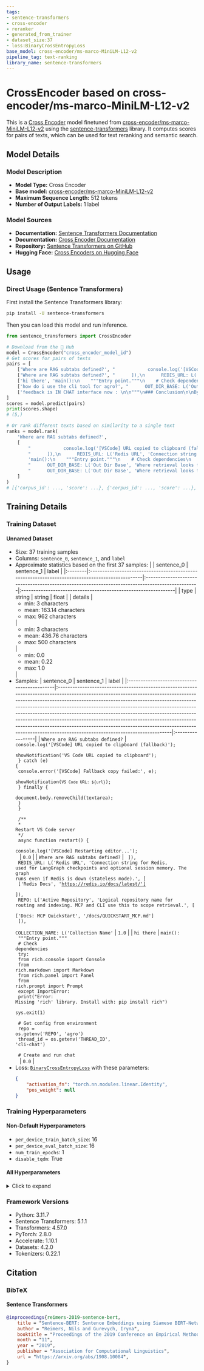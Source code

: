 ```yaml
---
tags:
- sentence-transformers
- cross-encoder
- reranker
- generated_from_trainer
- dataset_size:37
- loss:BinaryCrossEntropyLoss
base_model: cross-encoder/ms-marco-MiniLM-L12-v2
pipeline_tag: text-ranking
library_name: sentence-transformers
---
```


# CrossEncoder based on cross-encoder/ms-marco-MiniLM-L12-v2

This is a [Cross Encoder](https://www.sbert.net/docs/cross_encoder/usage/usage.html) model finetuned from [cross-encoder/ms-marco-MiniLM-L12-v2](https://huggingface.co/cross-encoder/ms-marco-MiniLM-L12-v2) using the [sentence-transformers](https://www.SBERT.net) library. It computes scores for pairs of texts, which can be used for text reranking and semantic search.

## Model Details

### Model Description
- **Model Type:** Cross Encoder
- **Base model:** [cross-encoder/ms-marco-MiniLM-L12-v2](https://huggingface.co/cross-encoder/ms-marco-MiniLM-L12-v2) <!-- at revision 7b0235231ca2674cb8ca8f022859a6eba2b1c968 -->
- **Maximum Sequence Length:** 512 tokens
- **Number of Output Labels:** 1 label
<!-- - **Training Dataset:** Unknown -->
<!-- - **Language:** Unknown -->
<!-- - **License:** Unknown -->

### Model Sources

- **Documentation:** [Sentence Transformers Documentation](https://sbert.net)
- **Documentation:** [Cross Encoder Documentation](https://www.sbert.net/docs/cross_encoder/usage/usage.html)
- **Repository:** [Sentence Transformers on GitHub](https://github.com/UKPLab/sentence-transformers)
- **Hugging Face:** [Cross Encoders on Hugging Face](https://huggingface.co/models?library=sentence-transformers&other=cross-encoder)

## Usage

### Direct Usage (Sentence Transformers)

First install the Sentence Transformers library:

```bash
pip install -U sentence-transformers
```

Then you can load this model and run inference.
```python
from sentence_transformers import CrossEncoder

# Download from the 🤗 Hub
model = CrossEncoder("cross_encoder_model_id")
# Get scores for pairs of texts
pairs = [
    ['Where are RAG subtabs defined?', "            console.log('[VSCode] URL copied to clipboard (fallback)');\n            showNotification('VS Code URL copied to clipboard');\n        } catch (e) {\n            console.error('[VSCode] Fallback copy failed:', e);\n            showNotification(`VS Code URL: ${url}`);\n        } finally {\n            document.body.removeChild(textarea);\n        }\n    }\n\n    /**\n     * Restart VS Code server\n     */\n    async function restart() {\n        console.log('[VSCode] Restarting editor...');\n       "],
    ['Where are RAG subtabs defined?', "      ]),\n      REDIS_URL: L('Redis URL', 'Connection string for Redis, used for LangGraph checkpoints and optional session memory. The graph runs even if Redis is down (stateless mode).', [\n        ['Redis Docs', 'https://redis.io/docs/latest/']\n      ]),\n      REPO: L('Active Repository', 'Logical repository name for routing and indexing. MCP and CLI use this to scope retrieval.', [\n        ['Docs: MCP Quickstart', '/docs/QUICKSTART_MCP.md']\n      ]),\n      COLLECTION_NAME: L('Collection Name'"],
    ['hi there', 'main():\n    """Entry point."""\n    # Check dependencies\n    try:\n        from rich.console import Console\n        from rich.markdown import Markdown\n        from rich.panel import Panel\n        from rich.prompt import Prompt\n    except ImportError:\n        print("Error: Missing \'rich\' library. Install with: pip install rich")\n        sys.exit(1)\n\n    # Get config from environment\n    repo = os.getenv(\'REPO\', \'agro\')\n    thread_id = os.getenv(\'THREAD_ID\', \'cli-chat\')\n\n    # Create and run chat\n  '],
    ['how do i use the cli tool for agro?', "      OUT_DIR_BASE: L('Out Dir Base', 'Where retrieval looks for indices (chunks.jsonl, bm25_index/). Use ./out.noindex-shared for one index across branches so MCP and local tools stay in sync. Symptom of mismatch: rag_search returns 0 results.', [\n        ['Docs: Shared Index', '/files/README.md']\n      ], [['Requires restart (MCP)','info']]),\n      RAG_OUT_BASE: L('RAG Out Base', 'Optional override for Out Dir Base; used by internal loaders if provided.'),\n      MCP_HTTP_HOST: L('MCP HTTP Host"],
    ['feedback is IN CHAT interface now : \n\n"""\n### Conclusion\n\nBy porting the feedback mechanism from the /answer endpoint to the chat interface, you can enhance user interaction and ensure that feedback contributes to model improvements. This integration will require modifications to the chat message handling and feedback capturing logic, but it will lead to a more cohesive system.\n\n### References\n- **Chat Interface**: /Users/davidmontgomery/agro-rag-engine/gui/js/chat.js:1-128\n- **Feedback Mechanism**: /Users/davidmontgomery/agro-rag-engine/server/feedback.py:1-13`\n                \n👍 Helpful\n👎 Not Helpful\nor rate:\n⭐\n⭐⭐\n⭐⭐⭐\n⭐⭐⭐⭐\n⭐⭐⭐⭐⭐\nWhat was missing? (optional)\n✓ Feedback recorded: 2 stars\n💡 This helps train search quality (only the reranker, not the chat model)\n\n"""\n\nwhat i\'m talking about is this statement: \n💡 This helps train search quality (only the reranker, not the chat model)\n\n\nwhy can\'t the /chat endpoint be as smart as teh /answer endpoint??', "      OUT_DIR_BASE: L('Out Dir Base', 'Where retrieval looks for indices (chunks.jsonl, bm25_index/). Use ./out.noindex-shared for one index across branches so MCP and local tools stay in sync. Symptom of mismatch: rag_search returns 0 results.', [\n        ['Docs: Shared Index', '/files/README.md']\n      ], [['Requires restart (MCP)','info']]),\n      RAG_OUT_BASE: L('RAG Out Base', 'Optional override for Out Dir Base; used by internal loaders if provided.'),\n      MCP_HTTP_HOST: L('MCP HTTP Host"],
]
scores = model.predict(pairs)
print(scores.shape)
# (5,)

# Or rank different texts based on similarity to a single text
ranks = model.rank(
    'Where are RAG subtabs defined?',
    [
        "            console.log('[VSCode] URL copied to clipboard (fallback)');\n            showNotification('VS Code URL copied to clipboard');\n        } catch (e) {\n            console.error('[VSCode] Fallback copy failed:', e);\n            showNotification(`VS Code URL: ${url}`);\n        } finally {\n            document.body.removeChild(textarea);\n        }\n    }\n\n    /**\n     * Restart VS Code server\n     */\n    async function restart() {\n        console.log('[VSCode] Restarting editor...');\n       ",
        "      ]),\n      REDIS_URL: L('Redis URL', 'Connection string for Redis, used for LangGraph checkpoints and optional session memory. The graph runs even if Redis is down (stateless mode).', [\n        ['Redis Docs', 'https://redis.io/docs/latest/']\n      ]),\n      REPO: L('Active Repository', 'Logical repository name for routing and indexing. MCP and CLI use this to scope retrieval.', [\n        ['Docs: MCP Quickstart', '/docs/QUICKSTART_MCP.md']\n      ]),\n      COLLECTION_NAME: L('Collection Name'",
        'main():\n    """Entry point."""\n    # Check dependencies\n    try:\n        from rich.console import Console\n        from rich.markdown import Markdown\n        from rich.panel import Panel\n        from rich.prompt import Prompt\n    except ImportError:\n        print("Error: Missing \'rich\' library. Install with: pip install rich")\n        sys.exit(1)\n\n    # Get config from environment\n    repo = os.getenv(\'REPO\', \'agro\')\n    thread_id = os.getenv(\'THREAD_ID\', \'cli-chat\')\n\n    # Create and run chat\n  ',
        "      OUT_DIR_BASE: L('Out Dir Base', 'Where retrieval looks for indices (chunks.jsonl, bm25_index/). Use ./out.noindex-shared for one index across branches so MCP and local tools stay in sync. Symptom of mismatch: rag_search returns 0 results.', [\n        ['Docs: Shared Index', '/files/README.md']\n      ], [['Requires restart (MCP)','info']]),\n      RAG_OUT_BASE: L('RAG Out Base', 'Optional override for Out Dir Base; used by internal loaders if provided.'),\n      MCP_HTTP_HOST: L('MCP HTTP Host",
        "      OUT_DIR_BASE: L('Out Dir Base', 'Where retrieval looks for indices (chunks.jsonl, bm25_index/). Use ./out.noindex-shared for one index across branches so MCP and local tools stay in sync. Symptom of mismatch: rag_search returns 0 results.', [\n        ['Docs: Shared Index', '/files/README.md']\n      ], [['Requires restart (MCP)','info']]),\n      RAG_OUT_BASE: L('RAG Out Base', 'Optional override for Out Dir Base; used by internal loaders if provided.'),\n      MCP_HTTP_HOST: L('MCP HTTP Host",
    ]
)
# [{'corpus_id': ..., 'score': ...}, {'corpus_id': ..., 'score': ...}, ...]
```

<!--
### Direct Usage (Transformers)

<details><summary>Click to see the direct usage in Transformers</summary>

</details>
-->

<!--
### Downstream Usage (Sentence Transformers)

You can finetune this model on your own dataset.

<details><summary>Click to expand</summary>

</details>
-->

<!--
### Out-of-Scope Use

*List how the model may foreseeably be misused and address what users ought not to do with the model.*
-->

<!--
## Bias, Risks and Limitations

*What are the known or foreseeable issues stemming from this model? You could also flag here known failure cases or weaknesses of the model.*
-->

<!--
### Recommendations

*What are recommendations with respect to the foreseeable issues? For example, filtering explicit content.*
-->

## Training Details

### Training Dataset

#### Unnamed Dataset

* Size: 37 training samples
* Columns: <code>sentence_0</code>, <code>sentence_1</code>, and <code>label</code>
* Approximate statistics based on the first 37 samples:
  |         | sentence_0                                                                                      | sentence_1                                                                                      | label                                                          |
  |:--------|:------------------------------------------------------------------------------------------------|:------------------------------------------------------------------------------------------------|:---------------------------------------------------------------|
  | type    | string                                                                                          | string                                                                                          | float                                                          |
  | details | <ul><li>min: 3 characters</li><li>mean: 163.14 characters</li><li>max: 962 characters</li></ul> | <ul><li>min: 3 characters</li><li>mean: 436.76 characters</li><li>max: 500 characters</li></ul> | <ul><li>min: 0.0</li><li>mean: 0.22</li><li>max: 1.0</li></ul> |
* Samples:
  | sentence_0                                  | sentence_1                                                                                                                                                                                                                                                                                                                                                                                                                                                                                                                                                                           | label            |
  |:--------------------------------------------|:-------------------------------------------------------------------------------------------------------------------------------------------------------------------------------------------------------------------------------------------------------------------------------------------------------------------------------------------------------------------------------------------------------------------------------------------------------------------------------------------------------------------------------------------------------------------------------------|:-----------------|
  | <code>Where are RAG subtabs defined?</code> | <code>            console.log('[VSCode] URL copied to clipboard (fallback)');<br>            showNotification('VS Code URL copied to clipboard');<br>        } catch (e) {<br>            console.error('[VSCode] Fallback copy failed:', e);<br>            showNotification(`VS Code URL: ${url}`);<br>        } finally {<br>            document.body.removeChild(textarea);<br>        }<br>    }<br><br>    /**<br>     * Restart VS Code server<br>     */<br>    async function restart() {<br>        console.log('[VSCode] Restarting editor...');<br>       </code>       | <code>0.0</code> |
  | <code>Where are RAG subtabs defined?</code> | <code>      ]),<br>      REDIS_URL: L('Redis URL', 'Connection string for Redis, used for LangGraph checkpoints and optional session memory. The graph runs even if Redis is down (stateless mode).', [<br>        ['Redis Docs', 'https://redis.io/docs/latest/']<br>      ]),<br>      REPO: L('Active Repository', 'Logical repository name for routing and indexing. MCP and CLI use this to scope retrieval.', [<br>        ['Docs: MCP Quickstart', '/docs/QUICKSTART_MCP.md']<br>      ]),<br>      COLLECTION_NAME: L('Collection Name'</code>                               | <code>1.0</code> |
  | <code>hi there</code>                       | <code>main():<br>    """Entry point."""<br>    # Check dependencies<br>    try:<br>        from rich.console import Console<br>        from rich.markdown import Markdown<br>        from rich.panel import Panel<br>        from rich.prompt import Prompt<br>    except ImportError:<br>        print("Error: Missing 'rich' library. Install with: pip install rich")<br>        sys.exit(1)<br><br>    # Get config from environment<br>    repo = os.getenv('REPO', 'agro')<br>    thread_id = os.getenv('THREAD_ID', 'cli-chat')<br><br>    # Create and run chat<br>  </code> | <code>0.0</code> |
* Loss: [<code>BinaryCrossEntropyLoss</code>](https://sbert.net/docs/package_reference/cross_encoder/losses.html#binarycrossentropyloss) with these parameters:
  ```json
  {
      "activation_fn": "torch.nn.modules.linear.Identity",
      "pos_weight": null
  }
  ```

### Training Hyperparameters
#### Non-Default Hyperparameters

- `per_device_train_batch_size`: 16
- `per_device_eval_batch_size`: 16
- `num_train_epochs`: 1
- `disable_tqdm`: True

#### All Hyperparameters
<details><summary>Click to expand</summary>

- `overwrite_output_dir`: False
- `do_predict`: False
- `eval_strategy`: no
- `prediction_loss_only`: True
- `per_device_train_batch_size`: 16
- `per_device_eval_batch_size`: 16
- `per_gpu_train_batch_size`: None
- `per_gpu_eval_batch_size`: None
- `gradient_accumulation_steps`: 1
- `eval_accumulation_steps`: None
- `torch_empty_cache_steps`: None
- `learning_rate`: 5e-05
- `weight_decay`: 0.0
- `adam_beta1`: 0.9
- `adam_beta2`: 0.999
- `adam_epsilon`: 1e-08
- `max_grad_norm`: 1
- `num_train_epochs`: 1
- `max_steps`: -1
- `lr_scheduler_type`: linear
- `lr_scheduler_kwargs`: {}
- `warmup_ratio`: 0.0
- `warmup_steps`: 0
- `log_level`: passive
- `log_level_replica`: warning
- `log_on_each_node`: True
- `logging_nan_inf_filter`: True
- `save_safetensors`: True
- `save_on_each_node`: False
- `save_only_model`: False
- `restore_callback_states_from_checkpoint`: False
- `no_cuda`: False
- `use_cpu`: False
- `use_mps_device`: False
- `seed`: 42
- `data_seed`: None
- `jit_mode_eval`: False
- `bf16`: False
- `fp16`: False
- `fp16_opt_level`: O1
- `half_precision_backend`: auto
- `bf16_full_eval`: False
- `fp16_full_eval`: False
- `tf32`: None
- `local_rank`: 0
- `ddp_backend`: None
- `tpu_num_cores`: None
- `tpu_metrics_debug`: False
- `debug`: []
- `dataloader_drop_last`: False
- `dataloader_num_workers`: 0
- `dataloader_prefetch_factor`: None
- `past_index`: -1
- `disable_tqdm`: True
- `remove_unused_columns`: True
- `label_names`: None
- `load_best_model_at_end`: False
- `ignore_data_skip`: False
- `fsdp`: []
- `fsdp_min_num_params`: 0
- `fsdp_config`: {'min_num_params': 0, 'xla': False, 'xla_fsdp_v2': False, 'xla_fsdp_grad_ckpt': False}
- `fsdp_transformer_layer_cls_to_wrap`: None
- `accelerator_config`: {'split_batches': False, 'dispatch_batches': None, 'even_batches': True, 'use_seedable_sampler': True, 'non_blocking': False, 'gradient_accumulation_kwargs': None}
- `parallelism_config`: None
- `deepspeed`: None
- `label_smoothing_factor`: 0.0
- `optim`: adamw_torch_fused
- `optim_args`: None
- `adafactor`: False
- `group_by_length`: False
- `length_column_name`: length
- `project`: huggingface
- `trackio_space_id`: trackio
- `ddp_find_unused_parameters`: None
- `ddp_bucket_cap_mb`: None
- `ddp_broadcast_buffers`: False
- `dataloader_pin_memory`: True
- `dataloader_persistent_workers`: False
- `skip_memory_metrics`: True
- `use_legacy_prediction_loop`: False
- `push_to_hub`: False
- `resume_from_checkpoint`: None
- `hub_model_id`: None
- `hub_strategy`: every_save
- `hub_private_repo`: None
- `hub_always_push`: False
- `hub_revision`: None
- `gradient_checkpointing`: False
- `gradient_checkpointing_kwargs`: None
- `include_inputs_for_metrics`: False
- `include_for_metrics`: []
- `eval_do_concat_batches`: True
- `fp16_backend`: auto
- `push_to_hub_model_id`: None
- `push_to_hub_organization`: None
- `mp_parameters`: 
- `auto_find_batch_size`: False
- `full_determinism`: False
- `torchdynamo`: None
- `ray_scope`: last
- `ddp_timeout`: 1800
- `torch_compile`: False
- `torch_compile_backend`: None
- `torch_compile_mode`: None
- `include_tokens_per_second`: False
- `include_num_input_tokens_seen`: no
- `neftune_noise_alpha`: None
- `optim_target_modules`: None
- `batch_eval_metrics`: False
- `eval_on_start`: False
- `use_liger_kernel`: False
- `liger_kernel_config`: None
- `eval_use_gather_object`: False
- `average_tokens_across_devices`: True
- `prompts`: None
- `batch_sampler`: batch_sampler
- `multi_dataset_batch_sampler`: proportional
- `router_mapping`: {}
- `learning_rate_mapping`: {}

</details>

### Framework Versions
- Python: 3.11.7
- Sentence Transformers: 5.1.1
- Transformers: 4.57.0
- PyTorch: 2.8.0
- Accelerate: 1.10.1
- Datasets: 4.2.0
- Tokenizers: 0.22.1

## Citation

### BibTeX

#### Sentence Transformers
```bibtex
@inproceedings{reimers-2019-sentence-bert,
    title = "Sentence-BERT: Sentence Embeddings using Siamese BERT-Networks",
    author = "Reimers, Nils and Gurevych, Iryna",
    booktitle = "Proceedings of the 2019 Conference on Empirical Methods in Natural Language Processing",
    month = "11",
    year = "2019",
    publisher = "Association for Computational Linguistics",
    url = "https://arxiv.org/abs/1908.10084",
}
```

<!--
## Glossary

*Clearly define terms in order to be accessible across audiences.*
-->

<!--
## Model Card Authors

*Lists the people who create the model card, providing recognition and accountability for the detailed work that goes into its construction.*
-->

<!--
## Model Card Contact

*Provides a way for people who have updates to the Model Card, suggestions, or questions, to contact the Model Card authors.*
-->
